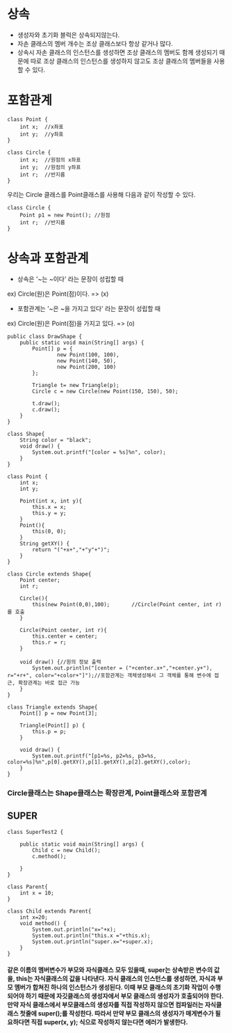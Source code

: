 상속
==========

* 생성자와 초기화 블럭은 상속되지않는다.
* 자손 클래스의 멤버 개수는 조상 클래스보다 항상 같거나 많다.
* 상속시 자손 클래스의 인스턴스를 생성하면 조상 클래스의 멤버도 함께 생성되기 때문에 따로 조상 클래스의 인스턴스를 생성하지 않고도 조상 클래스의 멤버들을 사용할 수 있다.


포함관계
=============

```
class Point {
    int x;  //x좌표
    int y;  //y좌표
}
```
```
class Circle {
    int x;  //원점의 x좌표
    int y;  //원점의 y좌표
    int r;  //반지름
}

```

우리는 Circle 클래스를 Point클래스를 사용해 다음과 같이 작성할 수 있다.
```
class Circle {
    Point p1 = new Point(); //원점
    int r;  //반지름
}

```

상속과 포함관계
============================

* 상속은 '~는 ~이다' 라는 문장이 성립할 때

ex) Circle(원)은 Point(점)이다. => (x)

* 포함관계는 '~은 ~을 가지고 있다' 라는 문장이 성립할 때


ex) Circle(원)은 Point(점)을 가지고 있다. => (o)

```
public class DrawShape {
	public static void main(String[] args) {
		Point[] p = {
				new Point(100, 100),
				new Point(140, 50),
				new Point(200, 100)
		};
		
		Triangle t= new Triangle(p);
		Circle c = new Circle(new Point(150, 150), 50);
		
		t.draw();
		c.draw();
	}
}

class Shape{
	String color = "black";
	void draw() {
		System.out.printf("[color = %s]%n", color);
	}
}

class Point {
	int x;
	int y;
	
	Point(int x, int y){
		this.x = x;
		this.y = y;
	}
	Point(){
		this(0, 0);
	}
	String getXY() {
		return "("+x+","+"y"+")";
	}
}

class Circle extends Shape{
	Point center;
	int r;
	
	Circle(){
		this(new Point(0,0),100);		//Circle(Point center, int r)를 호출
	}
	
	Circle(Point center, int r){
		this.center = center;
		this.r = r;
	}
	
	void draw() {//원의 정보 출력
		System.out.println("[center = ("+center.x+","+center.y+"), r="+r+", color="+color+"]");//포함관계는 객체생성해서 그 객체를 통해 변수에 접근, 확장관계는 바로 접근 가능
	}
}

class Triangle extends Shape{
	Point[] p = new Point[3];
	
	Triangle(Point[] p) {
		this.p = p;
	}
	
	void draw() {
		System.out.printf("[p1=%s, p2=%s, p3=%s, color=%s]%n",p[0].getXY(),p[1].getXY(),p[2].getXY(),color);
	}
}
```

### Circle클래스는 Shape클래스는 확장관계, Point클래스와 포함관계

SUPER
--------------------

```
class SuperTest2 {

	public static void main(String[] args) {
		Child c = new Child();
		c.method();

	}
}

class Parent{
	int x = 10;
}

class Child extends Parent{
	int x=20;
	void method() {
		System.out.println("x="+x);
		System.out.println("this.x ="+this.x);
		System.out.println("super.x="+super.x);
	}
}
```

#### 같은 이름의 멤버변수가 부모와 자식클래스 모두 있을때, super는 상속받은 변수의 값을, this는 자식클래스의 값을 나타낸다. 자식 클래스의 인스턴스를 생성하면, 자식과 부모 멤버가 합쳐진 하나의 인스턴스가 생성된다. 이때 부모 클래스의 초기화 작업이 수행되어야 하기 때문에 자깃클래스의 생성자에서 부모 클래스의 생성자가 호출되어야 한다.  만약 자식 클래스에서 부모클래스의 생성자를 직접 작성하지 않으면 컴파일러는 자식클래스 첫줄에 super();를 작성한다. 따라서 만약 부모 클래스의 생성자가 매게변수가 필요하다면 직접 super(x, y); 식으로 작성하지 않는다면 에러가 발생한다.





